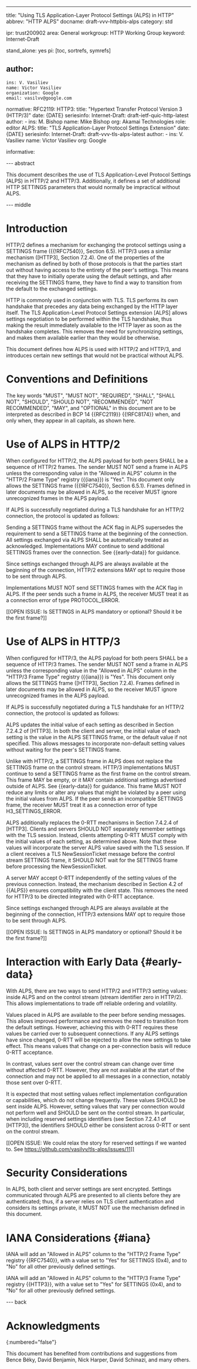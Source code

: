 ---
title: "Using TLS Application-Layer Protocol Settings (ALPS) in HTTP"
abbrev: "HTTP ALPS"
docname: draft-vvv-httpbis-alps
category: std

ipr: trust200902
area: General
workgroup: HTTP Working Group
keyword: Internet-Draft

stand_alone: yes
pi: [toc, sortrefs, symrefs]

author:
 -
    ins: V. Vasiliev
    name: Victor Vasiliev
    organization: Google
    email: vasilvv@google.com

normative:
  RFC2119:
  HTTP3:
    title: "Hypertext Transfer Protocol Version 3 (HTTP/3)"
    date: {DATE}
    seriesinfo:
      Internet-Draft: draft-ietf-quic-http-latest
    author:
      -
          ins: M. Bishop
          name: Mike Bishop
          org: Akamai Technologies
          role: editor
  ALPS:
    title: "TLS Application-Layer Protocol Settings Extension"
    date: {DATE}
    seriesinfo:
      Internet-Draft: draft-vvv-tls-alps-latest
    author:
      -
          ins: V. Vasiliev
          name: Victor Vasiliev
          org: Google

informative:


--- abstract

This document describes the use of TLS Application-Level Protocol Settings
(ALPS) in HTTP/2 and HTTP/3.  Additionally, it defines a set of additional HTTP
SETTINGS parameters that would normally be impractical without ALPS.

--- middle

# Introduction

HTTP/2 defines a mechanism for exchanging the protocol settings using a
SETTINGS frame ({{!RFC7540}}, Section 6.5).  HTTP/3 uses a similar mechanism
([HTTP3], Section 7.2.4).  One of the properties of the mechanism as defined by
both of those protocols is that the parties start out without having access to
the entirety of the peer's settings.  This means that they have to initially
operate using the default settings, and after receiving the SETTINGS frame,
they have to find a way to transition from the default to the exchanged
settings.

HTTP is commonly used in conjunction with TLS.  TLS performs its own handshake
that precedes any data being exchanged by the HTTP layer itself.  The TLS
Application-Level Protocol Settings extension [ALPS] allows settings
negotiation to be performed within the TLS handshake, thus making the result
immediately available to the HTTP layer as soon as the handshake completes.
This removes the need for synchronizing settings, and makes them available
earlier than they would be otherwise.

This document defines how ALPS is used with HTTP/2 and HTTP/3, and introduces
certain new settings that would not be practical without ALPS.

# Conventions and Definitions

The key words "MUST", "MUST NOT", "REQUIRED", "SHALL", "SHALL NOT", "SHOULD",
"SHOULD NOT", "RECOMMENDED", "NOT RECOMMENDED", "MAY", and "OPTIONAL" in this
document are to be interpreted as described in BCP 14 {{RFC2119}} {{!RFC8174}}
when, and only when, they appear in all capitals, as shown here.

# Use of ALPS in HTTP/2

When configured for HTTP/2, the ALPS payload for both peers SHALL be a sequence
of HTTP/2 frames.  The sender MUST NOT send a frame in ALPS unless the
corresponding value in the "Allowed in ALPS" column in the "HTTP/2 Frame Type"
registry ({{iana}}) is "Yes". This document only allows the SETTINGS frame
({{!RFC7540}}, Section 6.5.1). Frames defined in later documents may be allowed
in ALPS, so the receiver MUST ignore unrecognized frames in the ALPS payload.

If ALPS is successfully negotiated during a TLS handshake for an HTTP/2
connection, the protocol is updated as follows:

Sending a SETTINGS frame without the ACK flag in ALPS supersedes the
requirement to send a SETTINGS frame at the beginning of the connection. All
settings exchanged via ALPS SHALL be automatically treated as acknowledged.
Implementations MAY continue to send additional SETTINGS frames over the
connection. See {{early-data}} for guidance.

Since settings exchanged through ALPS are always available at the beginning of
the connection, HTTP/2 extensions MAY opt to require those to be sent through
ALPS.

Implementations MUST NOT send SETTINGS frames with the ACK flag in ALPS. If
the peer sends such a frame in ALPS, the receiver MUST treat it as a connection
error of type PROTOCOL_ERROR.

[[OPEN ISSUE: Is SETTINGS in ALPS mandatory or optional? Should it be the
first frame?]]

# Use of ALPS in HTTP/3

When configured for HTTP/3, the ALPS payload for both peers SHALL be a sequence
of HTTP/3 frames.  The sender MUST NOT send a frame in ALPS unless the
corresponding value in the "Allowed in ALPS" column in the "HTTP/3 Frame Type"
registry ({{iana}}) is "Yes". This document only allows the SETTINGS frame
([HTTP3], Section 7.2.4).  Frames defined in later documents may be allowed in
ALPS, so the receiver MUST ignore unrecognized frames in the ALPS payload.

If ALPS is successfully negotiated during a TLS handshake for an HTTP/2
connection, the protocol is updated as follows:

ALPS updates the initial value of each setting as described in Section 7.2.4.2
of [HTTP3]. In both the client and server, the initial value of each setting
is the value in the ALPS SETTINGS frame, or the default value if not specified.
This allows messages to incorporate non-default setting values without waiting
for the peer's SETTINGS frame.

Unlike with HTTP/2, a SETTINGS frame in ALPS does not replace the SETTINGS
frame on the control stream. HTTP/3 implementations MUST continue to send a
SETTINGS frame as the first frame on the control stream. This frame MAY be
empty, or it MAY contain additional settings advertised outside of ALPS. See
{{early-data}} for guidance. This frame MUST NOT reduce any limits or alter any
values that might be violated by a peer using the initial values from ALPS. If
the peer sends an incompatible SETTINGS frame, the receiver MUST treat it as a
connection error of type H3_SETTINGS_ERROR.

ALPS additionally replaces the 0-RTT mechanisms in Section 7.4.2.4 of [HTTP3].
Clients and servers SHOULD NOT separately remember settings with the TLS
session. Instead, clients attempting 0-RTT MUST comply with the initial values
of each setting, as determined above. Note that these values will incorporate
the server ALPS value saved with the TLS session. If a client receives a TLS
NewSessionTicket message before the control stream SETTINGS frame, it SHOULD
NOT wait for the SETTINGS frame before processing the NewSessionTicket.

A server MAY accept 0-RTT independently of the setting values of the previous
connection. Instead, the mechanism described in Section 4.2 of {{ALPS}} ensures
compatibility with the client state. This removes the need for HTTP/3 to be
directed integrated with 0-RTT acceptance.

Since settings exchanged through ALPS are always available at the beginning of
the connection, HTTP/3 extensions MAY opt to require those to be sent through
ALPS.

[[OPEN ISSUE: Is SETTINGS in ALPS mandatory or optional? Should it be the
first frame?]]

# Interaction with Early Data {#early-data}

With ALPS, there are two ways to send HTTP/2 and HTTP/3 setting values: inside
ALPS and on the control stream (stream identifier zero in HTTP/2). This allows
implementations to trade off reliable ordering and volatility.

Values placed in ALPS are available to the peer before sending messages. This
allows improved performance and removes the need to transition from the default
settings. However, achieving this with 0-RTT requires these values be carried
over to subsequent connections. If any ALPS settings have since changed, 0-RTT
will be rejected to allow the new settings to take effect. This means values
that change on a per-connection basis will reduce 0-RTT acceptance.

In contrast, values sent over the control stream can change over time without
affected 0-RTT. However, they are not available at the start of the connection
and may not be applied to all messages in a connection, notably those sent over
0-RTT.

It is expected that most setting values reflect implementation configuration or
capabilities, which do not change frequently. These values SHOULD be sent
inside ALPS. However, setting values that vary per connection would not perform
well and SHOULD be sent on the control stream. In particular, when including
reserved settings identifiers (see Section 7.2.4.1 of [HTTP3]), the
identifiers SHOULD either be consistent across 0-RTT or sent on the control
stream.

[[OPEN ISSUE: We could relax the story for reserved settings if we wanted to.
See https://github.com/vasilvv/tls-alps/issues/11]]

# Security Considerations

In ALPS, both client and server settings are sent encrypted.  Settings
communicated through ALPS are presented to all clients before they are
authenticated; thus, if a server relies on TLS client authentication and
considers its settings private, it MUST NOT use the mechanism defined in this
document.

# IANA Considerations {#iana}

IANA will add an "Allowed in ALPS" column to the "HTTP/2 Frame Type" registry
{{RFC7540}}, with a value set to "Yes" for SETTINGS (0x4), and to "No" for all
other previously defined settings.

IANA will add an "Allowed in ALPS" column to the "HTTP/3 Frame Type" registry
{{HTTP3}}, with a value set to "Yes" for SETTINGS (0x4), and to "No" for all
other previously defined settings.

--- back

# Acknowledgments
{:numbered="false"}

This document has benefited from contributions and suggestions from
Bence Béky,
David Benjamin,
Nick Harper,
David Schinazi,
and many others.
